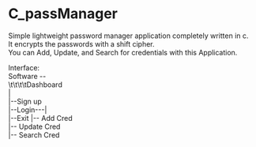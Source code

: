 # C_passManager
Simple lightweight password manager application completely written in c.      
It encrypts the passwords with a shift cipher.    
You can Add, Update, and Search for credentials with this Application.

Interface:    
Software --   
\t\t\t\tDashboard    
            |     
            |--Sign up      
            |--Login---|      
            |--Exit    |-- Add Cred      
                       |-- Update Cred        
                       |-- Search Cred

